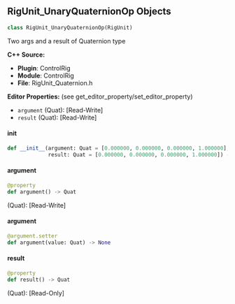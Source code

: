 ## RigUnit_UnaryQuaternionOp Objects

```python
class RigUnit_UnaryQuaternionOp(RigUnit)
```

Two args and a result of Quaternion type

**C++ Source:**

- **Plugin**: ControlRig
- **Module**: ControlRig
- **File**: RigUnit_Quaternion.h

**Editor Properties:** (see get_editor_property/set_editor_property)

- ``argument`` (Quat):  [Read-Write]
- ``result`` (Quat):  [Read-Write]

<a id="unreal.RigUnit_UnaryQuaternionOp.__init__"></a>

#### __init__

```python
def __init__(argument: Quat = [0.000000, 0.000000, 0.000000, 1.000000],
             result: Quat = [0.000000, 0.000000, 0.000000, 1.000000]) -> None
```

<a id="unreal.RigUnit_UnaryQuaternionOp.argument"></a>

#### argument

```python
@property
def argument() -> Quat
```

(Quat):  [Read-Write]

<a id="unreal.RigUnit_UnaryQuaternionOp.argument"></a>

#### argument

```python
@argument.setter
def argument(value: Quat) -> None
```

<a id="unreal.RigUnit_UnaryQuaternionOp.result"></a>

#### result

```python
@property
def result() -> Quat
```

(Quat):  [Read-Only]

<a id="unreal.RigUnit_InverseQuaterion"></a>